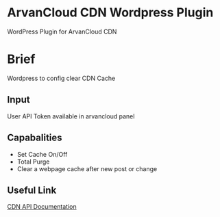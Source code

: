 # ArvanCloud CDN Wordpress Plugin
WordPress Plugin for ArvanCloud CDN

# Brief
Wordpress to config clear CDN Cache

## Input
User API Token available in arvancloud panel

## Capabalities
* Set Cache On/Off
* Total Purge
* Clear a webpage cache after new post or change

## Useful Link
[CDN API Documentation](https://www.arvancloud.com/docs/api/cdn/4.0)
